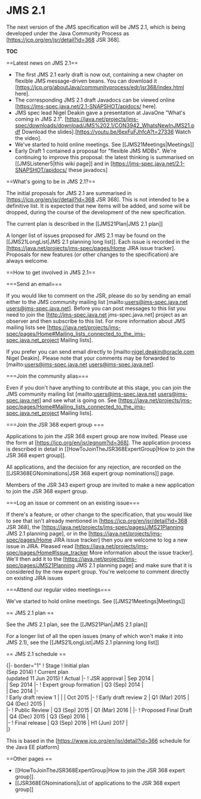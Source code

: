 # JMS 2.1</h1>

The next version of the JMS specification will be JMS 2.1, which is being developed under the Java Community Process as [https://jcp.org/en/jsr/detail?id=368 JSR 368].  

__TOC__

==Latest news on JMS 2.1==

* The first JMS 2.1 early draft  is now out, containing a new chapter on flexible JMS message-driven beans. You can download it [https://jcp.org/aboutJava/communityprocess/edr/jsr368/index.html here].
* The corresponding JMS 2.1 draft Javadocs can be viewed online [https://jms-spec.java.net/2.1-SNAPSHOT/apidocs/ here].
* JMS spec lead Nigel Deakin gave a presentation at JavaOne "What's coming in JMS 2.1". [https://java.net/projects/jms-spec/downloads/download/JMS%202.1/CON3942_WhatsNewInJMS21.pdf Download the slides].[https://youtu.be/6exFuFJhfcA?t=27336 Watch the video].
* We've started to hold online meetings. See [[JMS21Meetings|Meetings]]
* Early Draft 1 contained a proposal for "flexible JMS MDBs". We're continuing to improve this proposal: the latest thinking is summarised on [[JMSListener5|this wiki page]] and in [https://jms-spec.java.net/2.1-SNAPSHOT/apidocs/ these javadocs]

==What's going to be in JMS 2.1?==

The initial proposals for JMS 2.1 are summarised in [https://jcp.org/en/jsr/detail?id=368 JSR 368]. This is not intended to be a definitive list. It is expected that new items will be added, and some will be dropped, during the course of the development of the new specification.

The current plan is described in the [[JMS21Plan|JMS 2.1 plan]]

A longer list of issues proposed for JMS 2.1 may be found on the [[JMS21LongList|JMS 2.1 planning long list]]. Each issue is recorded in the [https://java.net/projects/jms-spec/pages/Home JIRA issue tracker]. Proposals for new features (or other changes to the specification) are always welcome. 

==How to get involved in JMS 2.1==

===Send an email===

If you would like to comment on the JSR, please do so by sending an email either to the JMS community mailing list [mailto:users@jms-spec.java.net users@jms-spec.java.net]. Before you can post messages to this list you need to join the [http://jms-spec.java.net jms-spec.java.net] project as an observer and then subscribe to this list. For more information about JMS mailing lists see [https://java.net/projects/jms-spec/pages/Home#Mailing_lists_connected_to_the_jms-spec.java.net_project Mailing lists]. 

If you prefer you can send email directly to  [mailto:nigel.deakin@oracle.com Nigel Deakin]. Please note that your comments may be forwarded to  [mailto:users@jms-spec.java.net users@jms-spec.java.net].

===Join the community alias===

Even if you don't have anything to contribute at this stage, you can join the JMS community mailing list [mailto:users@jms-spec.java.net users@jms-spec.java.net] and see what is going on.  See [https://java.net/projects/jms-spec/pages/Home#Mailing_lists_connected_to_the_jms-spec.java.net_project Mailing lists]. 

===Join the JSR 368 expert group ===

Applications to join the JSR 368 expert group are now invited. Please use the form at [https://jcp.org/en/jsr/egnom?id=368].  The application process is described in detail in [[HowToJoinTheJSR368ExpertGroup|How to join the JSR 368 expert group]].

All applications, and the decision for any rejection, are recorded on the [[JSR368EGNominations|JSR 368 expert group nominations]] page. 

Members of the JSR 343 expert group are invited to make a new application to join the JSR 368 expert group. 

===Log an issue or comment on an existing issue===

If there's a feature, or other change to the specification, that you would like to see that isn't already mentioned in [https://jcp.org/en/jsr/detail?id=368 JSR 368], the [https://java.net/projects/jms-spec/pages/JMS21Planning JMS 2.1 planning page], or in the [https://java.net/projects/jms-spec/pages/Home JIRA issue tracker] then you are welcome to log a new issue in JIRA.  Pleased read  [https://java.net/projects/jms-spec/pages/Home#Issue_tracker More information about the issue tracker]. We'll then add it to the [https://java.net/projects/jms-spec/pages/JMS21Planning JMS 2.1 planning page] and make sure that it is considered by the new expert group. You're welcome to comment directly on existing JIRA issues 

===Attend our regular video meetings===

We've started to hold online meetings. See [[JMS21Meetings|Meetings]]

== JMS 2.1 plan ==

See the JMS 2.1 plan, see the [[JMS21Plan|JMS 2.1 plan]]

For a longer list of all the open issues (many of which won't make it into JMS 2.1), see the [[JMS21LongList|JMS 2.1 planning long list]]

== JMS 2.1 schedule ==

{|- border="1"
! Stage
! Initial plan<br/>(Sep 2014)
! Current plan<br/> (updated  11 Jun 2015)
! Actual
|- 
! JSR approval
| Sep 2014
|  
| Sep 2014
|-
! Expert group formation
| Q3 (Sep) 2014
|  
| Dec 2014
|-   
! Early draft review 1
| 
| 
|  Oct 2015
|-
! Early draft review 2
| Q1 (Mar) 2015
| Q4 (Dec) 2015
|  
|-
! Public Review
| Q3 (Sep) 2015
| Q1 (Mar) 2016
| 
|-
! Proposed Final Draft  
| Q4 (Dec) 2015
| Q3 (Sep) 2016
|  
|-
! Final release
| Q3 (Sep) 2016
| H1 (Jun) 2017
|  
|}

This is based in the [https://www.jcp.org/en/jsr/detail?id=366 schedule for the Java EE platform]

==Other pages ==

* [[HowToJoinTheJSR368ExpertGroup|How to join the JSR 368 expert group]].
* [[JSR368EGNominations|List of applications to the JSR 368 expert group]]
